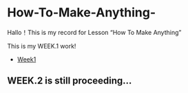 # How-To-Make-Anything-
Hallo！This is my record for Lesson “How To Make Anything”

This is my WEEK.1 work!
- [Week1](./WEEK.1_3D%20SCAN/3D%20SCAN.md)

WEEK.2 is still proceeding...
- 
